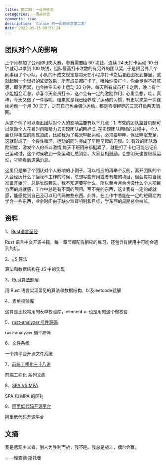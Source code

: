 ```yaml
---
title: 第二期：一周碎碎念
categories: 一周碎碎念
comments: true
description: 'Canace 的一周碎碎念第二期'
date: 2022-05-15 09:55:24
---
```

## 团队对个人的影响

上个月参加了公司的甩肉大赛，参赛需要给 60 块钱，连续 24 天打卡运动 30 分钟就可以拿到 100 块钱，组队最高打卡次数的有另外的团队奖。于是跟另外几个同事组了个小队，小队的不成文规定是每天在小程序打卡之后要截图发到群里，这就起到一个很好的监督效果，所有成员都打卡了，唯独你没打卡，你会觉得不好意思，即使再累，也会抽空去补上运动 30 分钟，每天所有成员打卡之后，晚上有个小姐姐会汇总，恭喜今天全员打卡，这个会有一定的激励作用，心里会想，哇，真棒，今天又做了一件事呢。结果就是我已经养成了运动的习惯，有史以来第一次连续运动一个月 30 天了，之前自己也会偶尔运动，都是零零碎碎的三天打鱼两天晒网。

从这个例子可以看出团队对个人的影响主要有以下几点：1. 有效的团队监督机制可以驱动个人花费时间和精力去实现团队的目标;2. 在实现团队目标的过程中，个人会获得相应的附属加成，比如我为了每天早起运动，必须要早睡，保证睡眠充足，这就形成了一个良性循环，运动的同时养成了早睡早起的习惯。3. 有效的团队激励制度，激发个人的奋斗激情,每天下班回来都挺累了，就是打了卡也可能忘记自己运动过，这个时候收到一条运动汇总消息，大家互相鼓励，会想明天也要继续运动，才能看到这条消息。

这里只是举了个团队对个人影响的小例子，可以相应的再举个反例，离开团队的个人会经历什么？当我不工作的时候，总想写些有用或者有趣的项目，但会每每当我准备开始时，总是怅然若失，我不知道要写什么，所以至今月余也没什么个人项目方面的成就感，工作中总是有不同的项目，写不完的东西，这让我有一定的成就感，能感觉到自己还可以用代码做些东西。此外，在工作中总能在一定的短周期内学会一些东西，业余时间由于缺少监督机制和目标，学东西的周期总会拉长。

## 资料

1、[Rust语言圣经](https://github.com/sunface/rust-course)

Rust 语言中文开源书籍，每一章节都配有相应的练习，还包含有使用中可能会遇到的坑。

2、[JS 算法](https://github.com/trekhleb/javascript-algorithms)

算法和数据结构在 JS 中的实现

3、[Rust算法题解](https://github.com/rustlang-cn/rust-algos)

用 Rust 语言实现常见的算法和数据结构，以及leetcode题解

4、[表单校验库](https://github.com/yiminghe/async-validator)

这算是比较常用的表单校验库，element-ui 也是用的这个做校验

5、[rust-analyzer 插件源码](https://github.com/rust-lang/rust-analyzer)

rust-analyzer 插件源码

6、[文件系统](https://github.com/spacedriveapp/spacedrive)

一个跨平台开源文件系统

7、[前端工程化三十八讲](https://q.shanyue.tech/engineering/)

前端工程化 系列文章

8、[SPA VS MPA](https://lvivity.com/single-page-app-vs-multi-page-app)

SPA 和 MPA 的区别

9、[阿里低代码开源平台](https://github.com/alibaba/lowcode-engine)

阿里低代码开源平台

## 文摘

我是悲观主义者。别人为胜利而战，我不是。我总是战斗，偶尔会赢。

——理查德·斯托曼